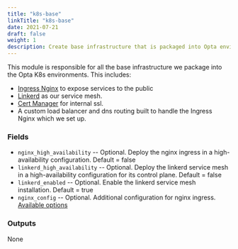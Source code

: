 ```yaml
---
title: "k8s-base"
linkTitle: "k8s-base"
date: 2021-07-21
draft: false
weight: 1
description: Create base infrastructure that is packaged into Opta environments
---
```


This module is responsible for all the base infrastructure we package into the Opta K8s environments. This includes:

- [Ingress Nginx](https://github.com/kubernetes/ingress-nginx) to expose services to the public
- [Linkerd](https://linkerd.io/) as our service mesh.
- [Cert Manager](https://cert-manager.io/docs/) for internal ssl.
- A custom load balancer and dns routing built to handle the Ingress Nginx which we set up.

### Fields

- `nginx_high_availability` -- Optional. Deploy the nginx ingress in a high-availability configuration. Default = false
- `linkerd_high_availability` -- Optional. Deploy the linkerd service mesh in a high-availability configuration for its control plane. Default = false
- `linkerd_enabled` -- Optional. Enable the linkerd service mesh installation. Default = true
- `nginx_config` -- Optional. Additional configuration for nginx ingress. [Available options](https://kubernetes.github.io/ingress-nginx/user-guide/nginx-configuration/configmap/#configuration-options)

### Outputs

None
